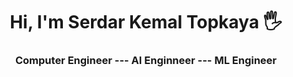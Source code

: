 <h1 align="center">Hi, I'm Serdar Kemal Topkaya 🖐</h1>
<h3 align="center">Computer Engineer --- AI Enginneer --- ML Engineer</h3>

<br>
